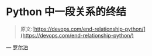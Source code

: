 # Python 中一段关系的终结

> 原文:[https://devops.com/end-relationship-python/](https://devops.com/end-relationship-python/)

— [罗尔泊](https://devops.com/author/breselman/)